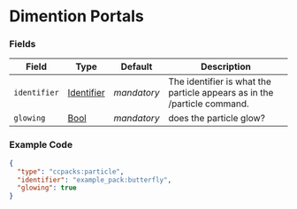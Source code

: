 # Dimention Portals

### Fields

   Field   | Type | Default | Description
-----------|------|---------|-------------
`identifier` | [Identifier]() | *mandatory* | The identifier is what the particle appears as in the /particle command.
`glowing` | [Bool]() | *mandatory* | does the particle glow?

### Example Code

```json
{
  "type": "ccpacks:particle",
  "identifier": "example_pack:butterfly",
  "glowing": true
}
```
